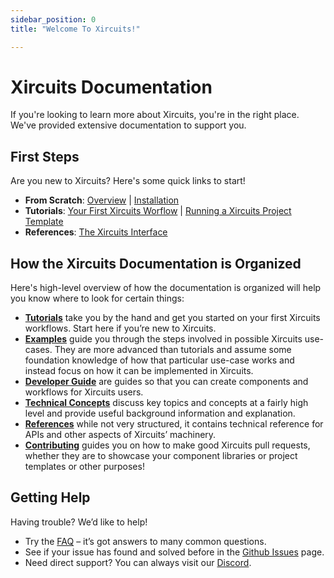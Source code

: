 ```yaml
---
sidebar_position: 0
title: "Welcome To Xircuits!"

---
```

# Xircuits Documentation

If you're looking to learn more about Xircuits, you're in the right place. We've provided extensive documentation to support you. 

## First Steps
Are you new to Xircuits? Here's some quick links to start!

- **From Scratch**: [Overview](overview) | [Installation](Installation)
- **Tutorials**: [Your First Xircuits Worflow](tutorials/running-a-xircuits-workflow) | [Running a Xircuits Project Template](tutorials/running-a-xircuits-project-template)
- **References**: [The Xircuits Interface](references/xircuits-interface)

## How the Xircuits Documentation is Organized

Here's high-level overview of how the documentation is organized will help you know where to look for certain things:

- [**Tutorials**](../category/tutorials) take you by the hand and get you started on your first Xircuits workflows. Start here if you’re new to Xircuits.
- [**Examples**](../category/examples) guide you through the steps involved in possible Xircuits use-cases. They are more advanced than tutorials and assume some foundation knowledge of how that particular use-case works and instead focus on how it can be implemented in Xircuits.
- [**Developer Guide**](../category/developer-guide) are guides so that you can create components and workflows for Xircuits users.
- [**Technical Concepts**](../category/technical-concepts) discuss key topics and concepts at a fairly high level and provide useful background information and explanation.
- [**References**](../category/references) while not very structured, it contains technical reference for APIs and other aspects of Xircuits’ machinery.
- [**Contributing**](../category/contributing) guides you on how to make good Xircuits pull requests, whether they are to showcase your component libraries or project templates or other purposes!

## Getting Help
Having trouble? We’d like to help!

- Try the [FAQ](faq) – it’s got answers to many common questions.
- See if your issue has found and solved before in the [Github Issues](https://github.com/XpressAI/xircuits/issues) page.
- Need direct support? You can always visit our [Discord](https://discord.com/invite/vgEg2ZtxCw).